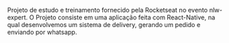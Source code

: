 Projeto de estudo e treinamento fornecido pela Rocketseat no evento nlw-expert. O Projeto consiste em uma aplicação feita com React-Native, na qual desenvolvemos um sistema de delivery, gerando um pedido e enviando por whatsapp.
